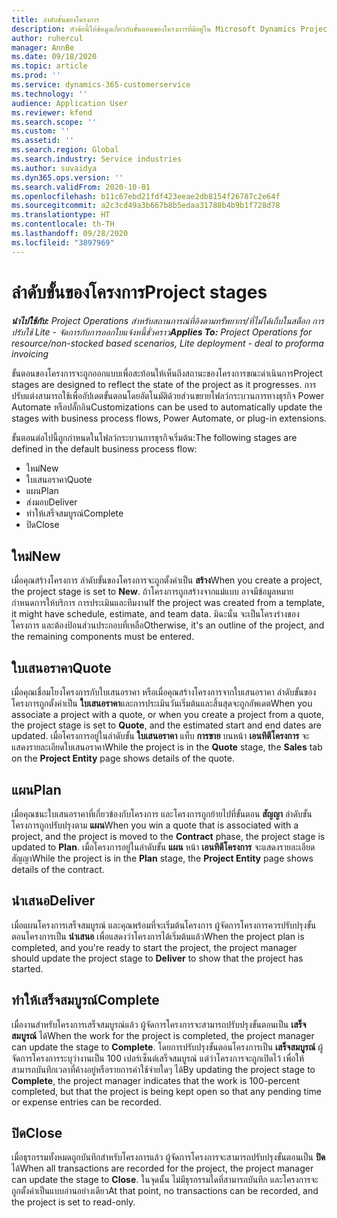 ```yaml
---
title: ลำดับขั้นของโครงการ
description: หัวข้อนี้ให้ข้อมูลเกี่ยวกับขั้นตอนของโครงการที่มีอยู่ใน Microsoft Dynamics Project Operations
author: ruhercul
manager: AnnBe
ms.date: 09/18/2020
ms.topic: article
ms.prod: ''
ms.service: dynamics-365-customerservice
ms.technology: ''
audience: Application User
ms.reviewer: kfend
ms.search.scope: ''
ms.custom: ''
ms.assetid: ''
ms.search.region: Global
ms.search.industry: Service industries
ms.author: suvaidya
ms.dyn365.ops.version: ''
ms.search.validFrom: 2020-10-01
ms.openlocfilehash: b11c67ebd21fdf423eeae2db8154f26787c2e64f
ms.sourcegitcommit: a2c3cd49a3b667b8b5edaa31788b4b9b1f728d78
ms.translationtype: HT
ms.contentlocale: th-TH
ms.lasthandoff: 09/28/2020
ms.locfileid: "3897969"
---
```

# <a name="project-stages"></a><span data-ttu-id="1281d-103">ลำดับขั้นของโครงการ</span><span class="sxs-lookup"><span data-stu-id="1281d-103">Project stages</span></span>

<span data-ttu-id="1281d-104">_**นำไปใช้กับ:** Project Operations สำหรับสถานการณ์ที่อิงตามทรัพยากร/ที่ไม่ได้เก็บในสต็อก การปรับใช้ Lite - จัดการกับการออกใบแจ้งหนี้ชั่วคราว_</span><span class="sxs-lookup"><span data-stu-id="1281d-104">_**Applies To:** Project Operations for resource/non-stocked based scenarios, Lite deployment - deal to proforma invoicing_</span></span>

<span data-ttu-id="1281d-105">ขั้นตอนของโครงการจะถูกออกแบบเพื่อสะท้อนให้เห็นถึงสถานะของโครงการขณะดำเนินการ</span><span class="sxs-lookup"><span data-stu-id="1281d-105">Project stages are designed to reflect the state of the project as it progresses.</span></span> <span data-ttu-id="1281d-106">การปรับแต่งสามารถใช้เพื่ออัปเดตขั้นตอนโดยอัตโนมัติด้วยส่วนขยายโฟลว์กระบวนการทางธุรกิจ Power Automate หรือปลั๊กอิน</span><span class="sxs-lookup"><span data-stu-id="1281d-106">Customizations can be used to automatically update the stages with business process flows, Power Automate, or plug-in extensions.</span></span>

<span data-ttu-id="1281d-107">ขั้นตอนต่อไปนี้ถูกกำหนดในโฟลว์กระบวนการธุรกิจเริ่มต้น:</span><span class="sxs-lookup"><span data-stu-id="1281d-107">The following stages are defined in the default business process flow:</span></span>

- <span data-ttu-id="1281d-108">ใหม่</span><span class="sxs-lookup"><span data-stu-id="1281d-108">New</span></span>
- <span data-ttu-id="1281d-109">ใบเสนอราคา</span><span class="sxs-lookup"><span data-stu-id="1281d-109">Quote</span></span>
- <span data-ttu-id="1281d-110">แผน</span><span class="sxs-lookup"><span data-stu-id="1281d-110">Plan</span></span>
- <span data-ttu-id="1281d-111">ส่งมอบ</span><span class="sxs-lookup"><span data-stu-id="1281d-111">Deliver</span></span>
- <span data-ttu-id="1281d-112">ทำให้เสร็จสมบูรณ์</span><span class="sxs-lookup"><span data-stu-id="1281d-112">Complete</span></span>
- <span data-ttu-id="1281d-113">ปิด</span><span class="sxs-lookup"><span data-stu-id="1281d-113">Close</span></span> 

## <a name="new"></a><span data-ttu-id="1281d-114">ใหม่</span><span class="sxs-lookup"><span data-stu-id="1281d-114">New</span></span>

<span data-ttu-id="1281d-115">เมื่อคุณสร้างโครงการ ลำดับขั้นของโครงการจะถูกตั้งค่าเป็น **สร้าง**</span><span class="sxs-lookup"><span data-stu-id="1281d-115">When you create a project, the project stage is set to **New**.</span></span> <span data-ttu-id="1281d-116">ถ้าโครงการถูกสร้างจากแม่แบบ อาจมีข้อมูลหมายกำหนดการให้บริการ การประเมินและทีมงาน</span><span class="sxs-lookup"><span data-stu-id="1281d-116">If the project was created from a template, it might have schedule, estimate, and team data.</span></span> <span data-ttu-id="1281d-117">มิฉะนั้น จะเป็นโครงร่างของโครงการ และต้องป้อนส่วนประกอบที่เหลือ</span><span class="sxs-lookup"><span data-stu-id="1281d-117">Otherwise, it's an outline of the project, and the remaining components must be entered.</span></span>

## <a name="quote"></a><span data-ttu-id="1281d-118">ใบเสนอราคา</span><span class="sxs-lookup"><span data-stu-id="1281d-118">Quote</span></span>

<span data-ttu-id="1281d-119">เมื่อคุณเชื่อมโยงโครงการกับใบเสนอราคา หรือเมื่อคุณสร้างโครงการจากใบเสนอราคา ลำดับขั้นของโครงการถูกตั้งค่าเป็น **ใบเสนอราคา**และการประเมินวันเริ่มต้นและสิ้นสุดจะถูกอัพเดต</span><span class="sxs-lookup"><span data-stu-id="1281d-119">When you associate a project with a quote, or when you create a project from a quote, the project stage is set to **Quote**, and the estimated start and end dates are updated.</span></span> <span data-ttu-id="1281d-120">เมื่อโครงการอยู่ในลำดับขั้น **ใบเสนอราคา** แท็บ **การขาย** บนหน้า **เอนทิตีโครงการ** จะแสดงรายละเอียดใบเสนอราคา</span><span class="sxs-lookup"><span data-stu-id="1281d-120">While the project is in the **Quote** stage, the **Sales** tab on the **Project Entity** page shows details of the quote.</span></span>

## <a name="plan"></a><span data-ttu-id="1281d-121">แผน</span><span class="sxs-lookup"><span data-stu-id="1281d-121">Plan</span></span>

<span data-ttu-id="1281d-122">เมื่อคุณชนะใบเสนอราคาที่เกี่ยวข้องกับโครงการ และโครงการถูกย้ายไปที่ขั้นตอน **สัญญา** ลำดับขั้นโครงการถูกปรับปรุงตาม **แผน**</span><span class="sxs-lookup"><span data-stu-id="1281d-122">When you win a quote that is associated with a project, and the project is moved to the **Contract** phase, the project stage is updated to **Plan**.</span></span> <span data-ttu-id="1281d-123">เมื่อโครงการอยู่ในลำดับขั้น **แผน** หน้า **เอนทิตีโครงการ** จะแสดงรายละเอียดสัญญา</span><span class="sxs-lookup"><span data-stu-id="1281d-123">While the project is in the **Plan** stage, the **Project Entity** page shows details of the contract.</span></span>

## <a name="deliver"></a><span data-ttu-id="1281d-124">นำเสนอ</span><span class="sxs-lookup"><span data-stu-id="1281d-124">Deliver</span></span>

<span data-ttu-id="1281d-125">เมื่อแผนโครงการเสร็จสมบูรณ์ และคุณพร้อมที่จะเริ่มต้นโครงการ ผู้จัดการโครงการควรปรับปรุงขั้นตอนโครงการเป็น **นำเสนอ** เพื่อแสดงว่าโครงการได้เริ่มต้นแล้ว</span><span class="sxs-lookup"><span data-stu-id="1281d-125">When the project plan is completed, and you're ready to start the project, the project manager should update the project stage to **Deliver** to show that the project has started.</span></span>

## <a name="complete"></a><span data-ttu-id="1281d-126">ทำให้เสร็จสมบูรณ์</span><span class="sxs-lookup"><span data-stu-id="1281d-126">Complete</span></span> 

<span data-ttu-id="1281d-127">เมื่องานสำหรับโครงการเสร็จสมบูรณ์แล้ว ผู้จัดการโครงการจะสามารถปรับปรุงขั้นตอนเป็น **เสร็จสมบูรณ์** ได้</span><span class="sxs-lookup"><span data-stu-id="1281d-127">When the work for the project is completed, the project manager can update the stage to **Complete**.</span></span> <span data-ttu-id="1281d-128">โดยการปรับปรุงขั้นตอนโครงการเป็น **เสร็จสมบูรณ์** ผู้จัดการโครงการระบุว่างานเป็น 100 เปอร์เซ็นต์เสร็จสมบูรณ์ แต่ว่าโครงการจะถูกเปิดไว้ เพื่อให้สามารถบันทึกเวลาที่ค้างอยู่หรือรายการค่าใช้จ่ายใดๆ ได้</span><span class="sxs-lookup"><span data-stu-id="1281d-128">By updating the project stage to **Complete**, the project manager indicates that the work is 100-percent completed, but that the project is being kept open so that any pending time or expense entries can be recorded.</span></span>

## <a name="close"></a><span data-ttu-id="1281d-129">ปิด</span><span class="sxs-lookup"><span data-stu-id="1281d-129">Close</span></span>

<span data-ttu-id="1281d-130">เมื่อธุรกรรมทั้งหมดถูกบันทึกสำหรับโครงการแล้ว ผู้จัดการโครงการจะสามารถปรับปรุงขั้นตอนเป็น **ปิด** ได้</span><span class="sxs-lookup"><span data-stu-id="1281d-130">When all transactions are recorded for the project, the project manager can update the stage to **Close**.</span></span> <span data-ttu-id="1281d-131">ในจุดนั้น ไม่มีธุรกรรมใดที่สามารถบันทึก และโครงการจะถูกตั้งค่าเป็นแบบอ่านอย่างเดียว</span><span class="sxs-lookup"><span data-stu-id="1281d-131">At that point, no transactions can be recorded, and the project is set to read-only.</span></span>

